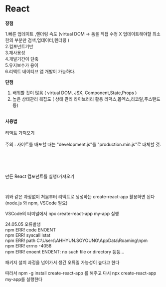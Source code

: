 # React

<b>장점</b>  <br>

1.빠른 업데이트 ,렌더링 속도 (virtual DOM -> 돔을 직접 수정 X 업데이트해야할 최소한의 부분만 검색,업데이터,렌더링 ) <br>
2.컴포넌트기반 <br>
3.재사용성 <br> 
4.개발기간이 단축 <br>
5.유지보수가 용이 <br>
6.리액트 네이티브 앱 개발이 가능하다. <br>

<b>단점</b> <br>

1. 배워할 것이 많음 ( virtual DOM, JSX, Component,State,Props ) <br>
2. 높은 상태관리 복잡도 ( 상태 관리 라이브러리 활용 리덕스,몹엑스,리코일,주스탠드 등) <br>
<br>
<b>사용법</b> <br><br>
리액트 가져오기 <br> <br>
주의 : 사이트를 배포할 때는 "development.js"를 "production.min.js"로 대체할 것. <br><br>
<script src="https://unpkg.com/react@18/umd/react.development.js" crossorigin></script>  <br>
<script src="https://unpkg.com/react-dom@18/umd/react-dom.development.js" crossorigin></script> <br><br>

만든 React 컴포넌트를 실행/가져오기 <br>
<script src="내가 만든 컴포넌트.js"></script> <br>

위와 같은 과정없이 처음부터 리액트로 생성하는 create-react-app 활용하면 된다 <br>
(node.js 와 npm, VSCode 필요) <br>

VSCode의 터미널에서 npx create-react-app my-app 실행 <br>

24.05.05 오류발생 <br>
npm ERR! code ENOENT <br>
npm ERR! syscall lstat <br>
npm ERR! path C:\Users\AHHYUN.SOYOUNG\AppData\Roaming\npm <br>
npm ERR! errno -4058 <br>
npm ERR! enoent ENOENT: no such file or directory 등등... <br>

패키지 설치 과정을 넘어가서 생긴 오류일 가능성이 높다고 한다 <br>

따라서 npm -g install create-react-app 를 해주고 다시 npx create-react-app my-app를 실행한다 <br>
